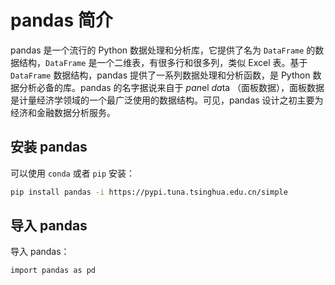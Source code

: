 # pandas 简介

pandas 是一个流行的 Python 数据处理和分析库，它提供了名为 `DataFrame` 的数据结构，`DataFrame` 是一个二维表，有很多行和很多列，类似 Excel 表。基于 `DataFrame` 数据结构，pandas 提供了一系列数据处理和分析函数，是 Python 数据分析必备的库。pandas 的名字据说来自于 *pan*el *da*ta （面板数据），面板数据是计量经济学领域的一个最广泛使用的数据结构。可见，pandas 设计之初主要为经济和金融数据分析服务。

## 安装 pandas

可以使用 `conda` 或者 `pip` 安装：

```bash
pip install pandas -i https://pypi.tuna.tsinghua.edu.cn/simple
```

## 导入 pandas

导入 pandas：

```
import pandas as pd
```
